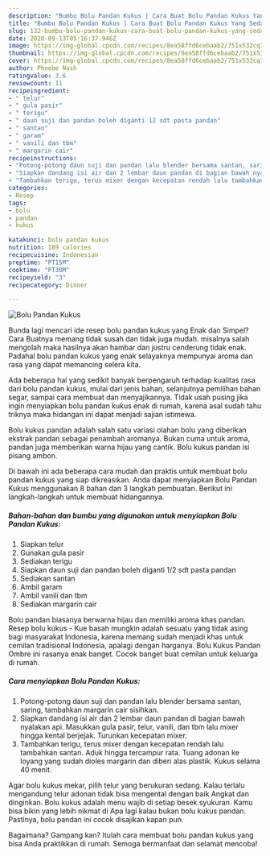 ```yaml
---
description: "Bumbu Bolu Pandan Kukus | Cara Buat Bolu Pandan Kukus Yang Sedap"
title: "Bumbu Bolu Pandan Kukus | Cara Buat Bolu Pandan Kukus Yang Sedap"
slug: 132-bumbu-bolu-pandan-kukus-cara-buat-bolu-pandan-kukus-yang-sedap
date: 2020-09-13T05:16:37.946Z
image: https://img-global.cpcdn.com/recipes/8ea58ffd6cebaab2/751x532cq70/bolu-pandan-kukus-foto-resep-utama.jpg
thumbnail: https://img-global.cpcdn.com/recipes/8ea58ffd6cebaab2/751x532cq70/bolu-pandan-kukus-foto-resep-utama.jpg
cover: https://img-global.cpcdn.com/recipes/8ea58ffd6cebaab2/751x532cq70/bolu-pandan-kukus-foto-resep-utama.jpg
author: Phoebe Nash
ratingvalue: 3.6
reviewcount: 11
recipeingredient:
- " telur"
- " gula pasir"
- " terigu"
- " daun suji dan pandan boleh diganti 12 sdt pasta pandan"
- " santan"
- " garam"
- " vanili dan tbm"
- " margarin cair"
recipeinstructions:
- "Potong-potong daun suji dan pandan lalu blender bersama santan, saring, tambahkan margarin cair sisihkan."
- "Siapkan dandang isi air dan 2 lembar daun pandan di bagian bawah nyalakan api. Masukkan gula pasir, telur, vanili, dan tbm lalu mixer hingga kental berjejak. Turunkan kecepatan mixer."
- "Tambahkan terigu, terus mixer dengan kecepatan rendah lalu tambahkan santan. Aduk hingga tercampur rata. Tuang adonan ke loyang yang sudah dioles margarin dan diberi alas plastik. Kukus selama 40 menit."
categories:
- Resep
tags:
- bolu
- pandan
- kukus

katakunci: bolu pandan kukus 
nutrition: 189 calories
recipecuisine: Indonesian
preptime: "PT15M"
cooktime: "PT38M"
recipeyield: "3"
recipecategory: Dinner

---
```



![Bolu Pandan Kukus](https://img-global.cpcdn.com/recipes/8ea58ffd6cebaab2/751x532cq70/bolu-pandan-kukus-foto-resep-utama.jpg)

Bunda lagi mencari ide resep bolu pandan kukus yang Enak dan Simpel? Cara Buatnya memang tidak susah dan tidak juga mudah. misalnya salah mengolah maka hasilnya akan hambar dan justru cenderung tidak enak. Padahal bolu pandan kukus yang enak selayaknya mempunyai aroma dan rasa yang dapat memancing selera kita.

Ada beberapa hal yang sedikit banyak berpengaruh terhadap kualitas rasa dari bolu pandan kukus, mulai dari jenis bahan, selanjutnya pemilihan bahan segar, sampai cara membuat dan menyajikannya. Tidak usah pusing jika ingin menyiapkan bolu pandan kukus enak di rumah, karena asal sudah tahu triknya maka hidangan ini dapat menjadi sajian istimewa.

Bolu kukus pandan adalah salah satu variasi olahan bolu yang diberikan ekstrak pandan sebagai penambah aromanya. Bukan cuma untuk aroma, pandan juga memberikan warna hijau yang cantik. Bolu kukus pandan isi pisang ambon.


Di bawah ini ada beberapa cara mudah dan praktis untuk membuat bolu pandan kukus yang siap dikreasikan. Anda dapat menyiapkan Bolu Pandan Kukus menggunakan 8 bahan dan 3 langkah pembuatan. Berikut ini langkah-langkah untuk membuat hidangannya.

<!--inarticleads1-->

##### Bahan-bahan dan bumbu yang digunakan untuk menyiapkan Bolu Pandan Kukus:

1. Siapkan  telur
1. Gunakan  gula pasir
1. Sediakan  terigu
1. Siapkan  daun suji dan pandan boleh diganti 1/2 sdt pasta pandan
1. Sediakan  santan
1. Ambil  garam
1. Ambil  vanili dan tbm
1. Sediakan  margarin cair


Bolu pandan biasanya berwarna hijau dan memiliki aroma khas pandan. Resep bolu kukus - Kue basah mungkin adalah sesuatu yang tidak asing bagi masyarakat Indonesia, karena memang sudah menjadi khas untuk cemilan tradisional Indonesia, apalagi dengan harganya. Bolu Kukus Pandan Ombre ini rasanya enak banget. Cocok banget buat cemilan untuk keluarga di rumah. 

<!--inarticleads2-->

##### Cara menyiapkan Bolu Pandan Kukus:

1. Potong-potong daun suji dan pandan lalu blender bersama santan, saring, tambahkan margarin cair sisihkan.
1. Siapkan dandang isi air dan 2 lembar daun pandan di bagian bawah nyalakan api. Masukkan gula pasir, telur, vanili, dan tbm lalu mixer hingga kental berjejak. Turunkan kecepatan mixer.
1. Tambahkan terigu, terus mixer dengan kecepatan rendah lalu tambahkan santan. Aduk hingga tercampur rata. Tuang adonan ke loyang yang sudah dioles margarin dan diberi alas plastik. Kukus selama 40 menit.


Agar bolu kukus mekar, pilih telur yang berukuran sedang. Kalau terlalu mengandung telur adonan tidak bisa mengental dengan baik Angkat dan dinginkan. Bolu kukus adalah menu wajib di setiap besek syukuran. Kamu bisa bikin yang lebih nikmat di Apa lagi kalau bukan bolu kukus pandan. Pastinya, bolu pandan ini cocok disajikan kapan pun. 

Bagaimana? Gampang kan? Itulah cara membuat bolu pandan kukus yang bisa Anda praktikkan di rumah. Semoga bermanfaat dan selamat mencoba!

